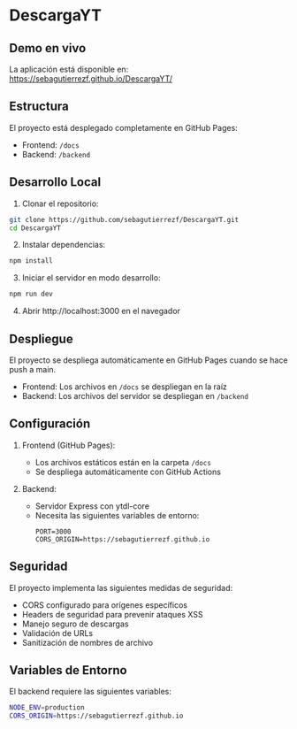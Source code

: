 # DescargaYT

## Demo en vivo
La aplicación está disponible en: https://sebagutierrezf.github.io/DescargaYT/

## Estructura
El proyecto está desplegado completamente en GitHub Pages:
- Frontend: `/docs`
- Backend: `/backend`

## Desarrollo Local

1. Clonar el repositorio:
```bash
git clone https://github.com/sebagutierrezf/DescargaYT.git
cd DescargaYT
```

2. Instalar dependencias:
```bash
npm install
```

3. Iniciar el servidor en modo desarrollo:
```bash
npm run dev
```

4. Abrir http://localhost:3000 en el navegador

## Despliegue
El proyecto se despliega automáticamente en GitHub Pages cuando se hace push a main.
- Frontend: Los archivos en `/docs` se despliegan en la raíz
- Backend: Los archivos del servidor se despliegan en `/backend`

## Configuración

1. Frontend (GitHub Pages):
   - Los archivos estáticos están en la carpeta `/docs`
   - Se despliega automáticamente con GitHub Actions

2. Backend:
   - Servidor Express con ytdl-core
   - Necesita las siguientes variables de entorno:
     ```
     PORT=3000
     CORS_ORIGIN=https://sebagutierrezf.github.io
     ```

## Seguridad
El proyecto implementa las siguientes medidas de seguridad:

- CORS configurado para orígenes específicos
- Headers de seguridad para prevenir ataques XSS
- Manejo seguro de descargas
- Validación de URLs
- Sanitización de nombres de archivo

## Variables de Entorno
El backend requiere las siguientes variables:

```bash
NODE_ENV=production
CORS_ORIGIN=https://sebagutierrezf.github.io
```